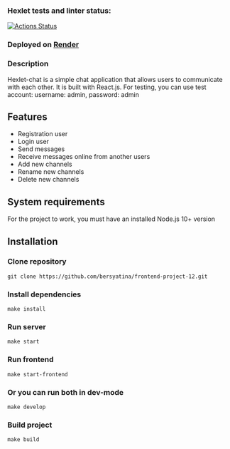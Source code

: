 ### Hexlet tests and linter status:
[![Actions Status](https://github.com/bersyatina/frontend-project-12/actions/workflows/hexlet-check.yml/badge.svg)](https://github.com/bersyatina/frontend-project-12/actions)

### Deployed on [Render](https://frontend-project-12-o35c.onrender.com)

### Description

Hexlet-chat is a simple chat application that allows users to communicate with each other. It is built with React.js. For testing, you can use test account: username: admin, password: admin

## Features

- Registration user
- Login user
- Send messages
- Receive messages online from another users
- Add new channels
- Rename new channels
- Delete new channels

## System requirements

For the project to work, you must have an installed Node.js 10+ version

## Installation

### Clone repository
    git clone https://github.com/bersyatina/frontend-project-12.git

### Install dependencies
    make install

### Run server
    make start

### Run frontend
    make start-frontend

### Or you can run both in dev-mode
    make develop

### Build project
    make build